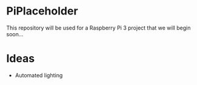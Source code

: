 # PiPlaceholder

This repository will be used for a Raspberry Pi 3 project that we will begin soon...

# Ideas

- Automated lighting
